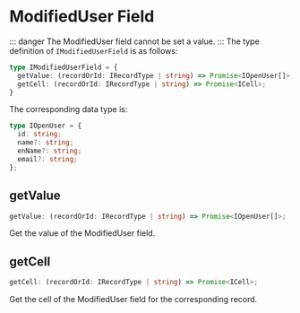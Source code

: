 # ModifiedUser Field
::: danger
The ModifiedUser field cannot be set a value.
:::
The type definition of `IModifiedUserField` is as follows:
```typescript
type IModifiedUserField = {
  getValue: (recordOrId: IRecordType | string) => Promise<IOpenUser[]>;
  getCell: (recordOrId: IRecordType | string) => Promise<ICell>;
}
```
The corresponding data type is:
```typescript
type IOpenUser = {
  id: string;
  name?: string;
  enName?: string;
  email?: string;
};
```

## getValue
```typescript
getValue: (recordOrId: IRecordType | string) => Promise<IOpenUser[]>;
```
Get the value of the ModifiedUser field.

## getCell
```typescript
getCell: (recordOrId: IRecordType | string) => Promise<ICell>;
```
Get the cell of the ModifiedUser field for the corresponding record.